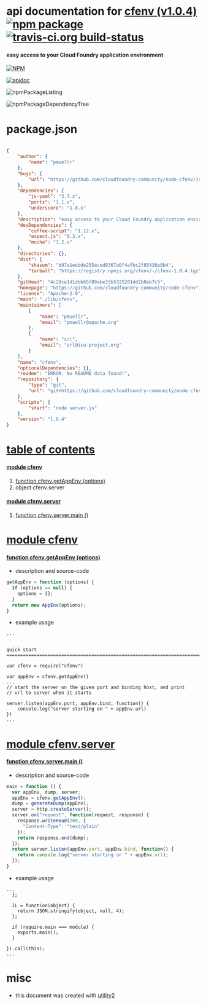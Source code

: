 # api documentation for  [cfenv (v1.0.4)](https://github.com/cloudfoundry-community/node-cfenv)  [![npm package](https://img.shields.io/npm/v/npmdoc-cfenv.svg?style=flat-square)](https://www.npmjs.org/package/npmdoc-cfenv) [![travis-ci.org build-status](https://api.travis-ci.org/npmdoc/node-npmdoc-cfenv.svg)](https://travis-ci.org/npmdoc/node-npmdoc-cfenv)
#### easy access to your Cloud Foundry application environment

[![NPM](https://nodei.co/npm/cfenv.png?downloads=true)](https://www.npmjs.com/package/cfenv)

[![apidoc](https://npmdoc.github.io/node-npmdoc-cfenv/build/screenCapture.buildNpmdoc.browser.%252Fhome%252Ftravis%252Fbuild%252Fnpmdoc%252Fnode-npmdoc-cfenv%252Ftmp%252Fbuild%252Fapidoc.html.png)](https://npmdoc.github.io/node-npmdoc-cfenv/build/apidoc.html)

![npmPackageListing](https://npmdoc.github.io/node-npmdoc-cfenv/build/screenCapture.npmPackageListing.svg)

![npmPackageDependencyTree](https://npmdoc.github.io/node-npmdoc-cfenv/build/screenCapture.npmPackageDependencyTree.svg)



# package.json

```json

{
    "author": {
        "name": "pmuellr"
    },
    "bugs": {
        "url": "https://github.com/cloudfoundry-community/node-cfenv/issues"
    },
    "dependencies": {
        "js-yaml": "3.7.x",
        "ports": "1.1.x",
        "underscore": "1.8.x"
    },
    "description": "easy access to your Cloud Foundry application environment",
    "devDependencies": {
        "coffee-script": "1.12.x",
        "expect.js": "0.3.x",
        "mocha": "3.2.x"
    },
    "directories": {},
    "dist": {
        "shasum": "b97a1eebde255eced8367a0f4afbc2f85438e0b4",
        "tarball": "https://registry.npmjs.org/cfenv/-/cfenv-1.0.4.tgz"
    },
    "gitHead": "4c29ce1d1dbb65f89abe33b5325201dd2b8eb7c5",
    "homepage": "https://github.com/cloudfoundry-community/node-cfenv",
    "license": "Apache-2.0",
    "main": "./lib/cfenv",
    "maintainers": [
        {
            "name": "pmuellr",
            "email": "pmuellr@apache.org"
        },
        {
            "name": "srl",
            "email": "srl@icu-project.org"
        }
    ],
    "name": "cfenv",
    "optionalDependencies": {},
    "readme": "ERROR: No README data found!",
    "repository": {
        "type": "git",
        "url": "git+https://github.com/cloudfoundry-community/node-cfenv.git"
    },
    "scripts": {
        "start": "node server.js"
    },
    "version": "1.0.4"
}
```



# <a name="apidoc.tableOfContents"></a>[table of contents](#apidoc.tableOfContents)

#### [module cfenv](#apidoc.module.cfenv)
1.  [function <span class="apidocSignatureSpan">cfenv.</span>getAppEnv (options)](#apidoc.element.cfenv.getAppEnv)
1.  object <span class="apidocSignatureSpan">cfenv.</span>server

#### [module cfenv.server](#apidoc.module.cfenv.server)
1.  [function <span class="apidocSignatureSpan">cfenv.server.</span>main ()](#apidoc.element.cfenv.server.main)



# <a name="apidoc.module.cfenv"></a>[module cfenv](#apidoc.module.cfenv)

#### <a name="apidoc.element.cfenv.getAppEnv"></a>[function <span class="apidocSignatureSpan">cfenv.</span>getAppEnv (options)](#apidoc.element.cfenv.getAppEnv)
- description and source-code
```javascript
getAppEnv = function (options) {
  if (options == null) {
    options = {};
  }
  return new AppEnv(options);
}
```
- example usage
```shell
...


quick start
================================================================================

var cfenv = require("cfenv")

var appEnv = cfenv.getAppEnv()
...
// start the server on the given port and binding host, and print
// url to server when it starts

server.listen(appEnv.port, appEnv.bind, function() {
    console.log("server starting on " + appEnv.url)
})
...
```



# <a name="apidoc.module.cfenv.server"></a>[module cfenv.server](#apidoc.module.cfenv.server)

#### <a name="apidoc.element.cfenv.server.main"></a>[function <span class="apidocSignatureSpan">cfenv.server.</span>main ()](#apidoc.element.cfenv.server.main)
- description and source-code
```javascript
main = function () {
  var appEnv, dump, server;
  appEnv = cfenv.getAppEnv();
  dump = generateDump(appEnv);
  server = http.createServer();
  server.on("request", function(request, response) {
    response.writeHead(200, {
      "Content-Type": "text/plain"
    });
    return response.end(dump);
  });
  return server.listen(appEnv.port, appEnv.bind, function() {
    return console.log("server starting on " + appEnv.url);
  });
}
```
- example usage
```shell
...
  };

  JL = function(object) {
    return JSON.stringify(object, null, 4);
  };

  if (require.main === module) {
    exports.main();
  }

}).call(this);
...
```



# misc
- this document was created with [utility2](https://github.com/kaizhu256/node-utility2)
